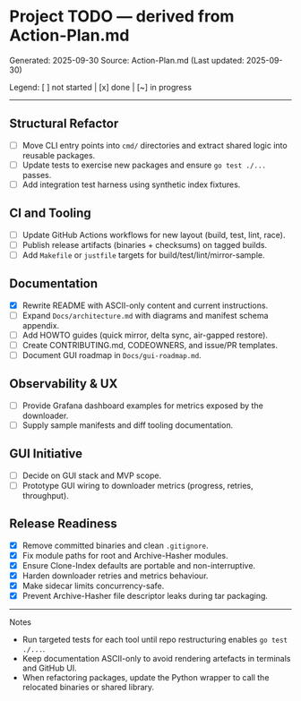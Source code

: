 # Project TODO — derived from Action-Plan.md

Generated: 2025-09-30
Source: Action-Plan.md (Last updated: 2025-09-30)

Legend: [ ] not started | [x] done | [~] in progress

---

## Structural Refactor
- [ ] Move CLI entry points into `cmd/` directories and extract shared logic into reusable packages.
- [ ] Update tests to exercise new packages and ensure `go test ./...` passes.
- [ ] Add integration test harness using synthetic index fixtures.

## CI and Tooling
- [ ] Update GitHub Actions workflows for new layout (build, test, lint, race).
- [ ] Publish release artifacts (binaries + checksums) on tagged builds.
- [ ] Add `Makefile` or `justfile` targets for build/test/lint/mirror-sample.

## Documentation
- [x] Rewrite README with ASCII-only content and current instructions.
- [ ] Expand `Docs/architecture.md` with diagrams and manifest schema appendix.
- [ ] Add HOWTO guides (quick mirror, delta sync, air-gapped restore).
- [ ] Create CONTRIBUTING.md, CODEOWNERS, and issue/PR templates.
- [ ] Document GUI roadmap in `Docs/gui-roadmap.md`.

## Observability & UX
- [ ] Provide Grafana dashboard examples for metrics exposed by the downloader.
- [ ] Supply sample manifests and diff tooling documentation.

## GUI Initiative
- [ ] Decide on GUI stack and MVP scope.
- [ ] Prototype GUI wiring to downloader metrics (progress, retries, throughput).

## Release Readiness
- [x] Remove committed binaries and clean `.gitignore`.
- [x] Fix module paths for root and Archive-Hasher modules.
- [x] Ensure Clone-Index defaults are portable and non-interruptive.
- [x] Harden downloader retries and metrics behaviour.
- [x] Make sidecar limits concurrency-safe.
- [x] Prevent Archive-Hasher file descriptor leaks during tar packaging.

---

Notes
- Run targeted tests for each tool until repo restructuring enables `go test ./...`.
- Keep documentation ASCII-only to avoid rendering artefacts in terminals and GitHub UI.
- When refactoring packages, update the Python wrapper to call the relocated binaries or shared library.
